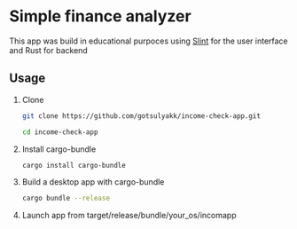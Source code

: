 # Simple finance analyzer

This app was build in educational purpoces using [Slint](https://slint.rs) for the user interface and Rust for backend

## Usage

1. Clone
    ```bash
    git clone https://github.com/gotsulyakk/income-check-app.git

    cd income-check-app
    ```
2. Install cargo-bundle
    ```bash
    cargo install cargo-bundle
    ```
3. Build a desktop app with cargo-bundle
    ```bash
    cargo bundle --release
    ```
4. Launch app from target/release/bundle/your_os/incomapp

